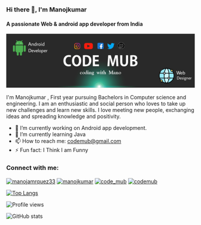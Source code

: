 ### Hi there 👋, I'm Manojkumar
#### A passionate Web & android app developer from India
![A passionate Web & android app developer from India](https://github.com/codemub/codemub/blob/main/github%20banner.jpg)

I'm Manojkumar , First year pursuing Bachelors in Computer science and engineering. I am an enthusiastic and social person who loves 
to take up new challenges and learn new skills. I love meeting new people, exchanging ideas and spreading knowledge and positivity.





- 🔭 I’m currently working on Android app development. 
- 🌱 I’m currently learning Java 
- 📫 How to reach me: codemub@gmail.com 
- ⚡ Fun fact: I Think I am Funny 


<h3 align="left">Connect with me:</h3>
<p align="left">
<a href="https://twitter.com/manojamrquez33" target="blank"><img align="center" src="https://raw.githubusercontent.com/rahuldkjain/github-profile-readme-generator/master/src/images/icons/Social/twitter.svg" alt="manojamrquez33" height="30" width="40" /></a>
<a href="https://fb.com/manojkumar" target="blank"><img align="center" src="https://raw.githubusercontent.com/rahuldkjain/github-profile-readme-generator/master/src/images/icons/Social/facebook.svg" alt="manojkumar" height="30" width="40" /></a>
<a href="https://instagram.com/code_mub" target="blank"><img align="center" src="https://raw.githubusercontent.com/rahuldkjain/github-profile-readme-generator/master/src/images/icons/Social/instagram.svg" alt="code_mub" height="30" width="40" /></a>
<a href="https://www.youtube.com/c/codemub" target="blank"><img align="center" src="https://raw.githubusercontent.com/rahuldkjain/github-profile-readme-generator/master/src/images/icons/Social/youtube.svg" alt="codemub" height="30" width="40" /></a>
</p>



[![Top Langs](https://github-readme-stats.vercel.app/api/top-langs/?username=codemub)](https://github.com/anuraghazra/github-readme-stats)

![Profile views](https://gpvc.arturio.dev/codemub)  


![GitHub stats](https://github-readme-stats.vercel.app/api?username=codemub&show_icons=true)  

